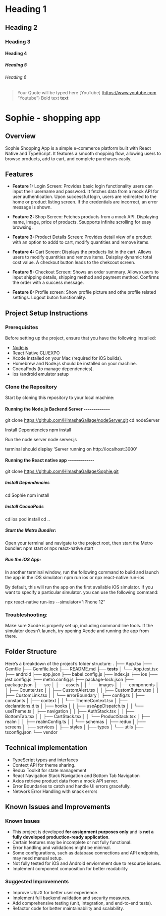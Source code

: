 # Heading 1
## Heading 2
### Heading 3
#### Heading 4
##### Heading 5
###### Heading 6

> Your Quote will be typed here
[YouTube] (https://www.youtube.com “Youtube”)
Bold text  **text**


# Sophie - shopping app

## Overview
Sophie Shopping App is a simple e-commerce platform built with React Native and TypeScript. It features a smooth shopping flow, allowing users to browse products, add to cart, and complete purchases easily.

## Features
- **Feature 1:** 
Login Screen: Provides basic login functionality users can input their username and password. It fetches data from a mock API for user authentication. Upon successful login, users are redirected to the home or product listing screen. If the credentials are incorrect, an error message is shown.

- **Feature 2:** 
Shop Screen: Fetches products from a mock API. Displaying name, image, price of products. Ssupports infinite scrolling for easy browsing.

- **Feature 3:** 
Product Details Screen: Provides detail view of a product with an option to addd to cart, modify quantities and remove items.

- **Feature 4:** 
Cart Screen: Displays the products list in the cart. Allows users to modify quantities and remove items. Daisplay dynamic total cost value. A checkout button leads to the chekcout screen.

- **Feature 5:**
Checkout Screen: Shows an order summary. Allows users to input shipping details, shipping method and payment method. Confirms the order with a success message.

- **Feature 6:**
Profile screen: Show profile picture and othe profile related settings. Logout buton functionality.

## Project Setup Instructions

### Prerequisites
Before setting up the project, ensure that you have the following installed:
- [Node.js](https://nodejs.org/)
- [React Native CLI/EXPO](https://reactnative.dev/)
- Xcode installed on your Mac (required for iOS builds).
- Homebrew and Node.js should be installed on your machine.
- CocoaPods (to manage dependencies).
- ios /android emulator setup

### Clone the Repository
Start by cloning this repository to your local machine:

#### Running the Node.js Backend Server  -------------
git clone https://github.com/HimashaGallage/nodeServer.git
cd nodeServer

Install Dependencies
npm install

Run the node server
node server.js

terminal should display 'Server running on http://localhost:3000'

#### Running the React native app -------------
git clone https://github.com/HimashaGallage/Sophie.git

##### Install Dependencies
cd Sophie
npm install

##### Install CocoaPods
cd ios
pod install
cd ..

##### Start the Metro Bundler: 
Open your terminal and navigate to the project root, then start the Metro bundler:
npm start
or
npx react-native start

##### Run the iOS App: 
In another terminal window, run the following command to build and launch the app in the iOS simulator:
npm run ios
or 
npx react-native run-ios

By default, this will run the app on the first available iOS simulator. If you want to specify a particular simulator. you can use the following command:

npx react-native run-ios --simulator="iPhone 12"


### Troubleshooting:

Make sure Xcode is properly set up, including command line tools.
If the simulator doesn't launch, try opening Xcode and running the app from there.


## Folder Structure
Here’s a breakdown of the project’s folder structure:
.
├── App.tsx
├── Gemfile
├── Gemfile.lock
├── README.md
├── __tests__
│   └── App.test.tsx
├── android
├── app.json
├── babel.config.js
├── index.js
├── ios
├── jest.config.js
├── metro.config.js
├── package-lock.json
├── package.json
├── src
│   ├── assets
│   │   └── images
│   ├── components
│   │   ├── Counter.tsx
│   │   ├── CustomAlert.tsx
│   │   ├── CustomButton.tsx
│   │   ├── CustomLink.tsx
│   │   └── errorBoundary
│   ├── config.ts
│   ├── constants
│   ├── context
│   │   └── ThemeContext.tsx
│   ├── declarations.d.ts
│   ├── hooks
│   │   ├── useAppDispatch.ts
│   │   └── useTheme.ts
│   ├── navigation
│   │   ├── AuthStack.tsx
│   │   ├── BottomTab.tsx
│   │   ├── CartStack.tsx
│   │   └── ProductStack.tsx
│   ├── realm
│   │   ├── realmConfig.ts
│   │   └── schemas
│   ├── redux
│   ├── screens
│   ├── services
│   ├── styles
│   ├── types
│   └── utils
├── tsconfig.json
└── vendor

## Technical implementation
- TypeScript types and interfaces
- Context API for theme sharing.
- Redux Toolkit for state management
- React Navigation Stack Navigation and Bottom Tab Navigation
- Axios retrieve product data from a mock API server.
- Error Boundaries to catch and handle UI errors gracefully.
- Network Error Handling with snack errors

## Known Issues and Improvements

### Known Issues
- This project is developed **for assignment purposes only** and is **not a fully developed production-ready application**.
- Certain features may be incomplete or not fully functional.
- Error handling and validations might be minimal.
- Some configurations, such as database connections and API endpoints, may need manual setup.
- Not fully tested for iOS and Android enviornment due to resource issues.
- Implement component composition for better readability

### Suggested Improvements
- Improve UI/UX for better user experience.
- Implement full backend validation and security measures.
- Add comprehensive testing (unit, integration, and end-to-end tests).
- Refactor code for better maintainability and scalability.

